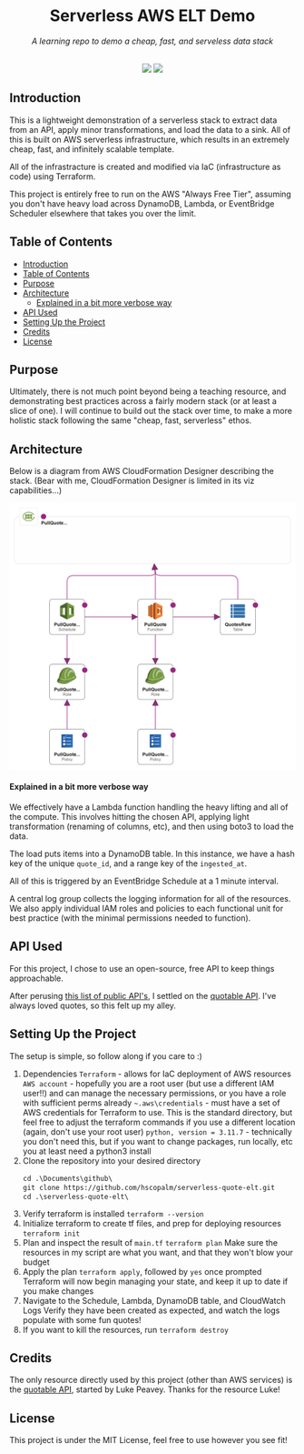 <div align="center">
    <h1>Serverless AWS ELT Demo</h1>
    <i>A learning repo to demo a cheap, fast, and serveless data stack</i>
</div>
<br>
<p align="center">
  <img src="https://img.shields.io/badge/Harrison_Palmer-Author!-green" />
  <img src="https://img.shields.io/badge/MIT_License-Do_whatever!-yellow" />
</p>
 
## Introduction
This is a lightweight demonstration of a serverless stack to extract data from an API, apply minor transformations, and load the data to a sink. All of this is built on AWS serverless infrastructure, which results in an extremely cheap, fast, and infinitely scalable template.

All of the infrastracture is created and modified via IaC (infrastructure as code) using Terraform.

This project is entirely free to run on the AWS "Always Free Tier", assuming you don't have heavy load across DynamoDB, Lambda, or EventBridge Scheduler elsewhere that takes you over the limit.


## Table of Contents
- [Introduction](#introduction)
- [Table of Contents](#table-of-contents)
- [Purpose](#purpose)
- [Architecture](#architecture)
    - [Explained in a bit more verbose way](#explained-in-a-bit-more-verbose-way)
- [API Used](#api-used)
- [Setting Up the Project](#setting-up-the-project)
- [Credits](#credits)
- [License](#license)


## Purpose
Ultimately, there is not much point beyond being a teaching resource, and demonstrating best practices across a fairly modern stack (or at least a slice of one). I will continue to build out the stack over time, to make a more holistic stack following the same "cheap, fast, serverless" ethos.

## Architecture
Below is a diagram from AWS CloudFormation Designer describing the stack.
(Bear with me, CloudFormation Designer is limited in its viz capabilities...)

![Architecture Diagram](architecture_diagram.png)

#### Explained in a bit more verbose way
We effectively have a Lambda function handling the heavy lifting and all of the compute. This involves hitting the chosen API, applying light transformation (renaming of columns, etc), and then using boto3 to load the data.

The load puts items into a DynamoDB table. In this instance, we have a hash key of the unique `quote_id`, and a range key of the `ingested_at`.

All of this is triggered by an EventBridge Schedule at a 1 minute interval.

A central log group collects the logging information for all of the resources. We also apply individual IAM roles and policies to each functional unit for best practice (with the minimal permissions needed to function).


## API Used
For this project, I chose to use an open-source, free API to keep things approachable.

After perusing [this list of public API's](https://github.com/public-apis/public-apis), I settled on the [quotable API](https://github.com/lukePeavey/quotable). I've always loved quotes, so this felt up my alley.

## Setting Up the Project
The setup is simple, so follow along if you care to :)

1. Dependencies
   `Terraform` - allows for IaC deployment of AWS resources
   `AWS account` - hopefully you are a root user (but use a different IAM user!!) and can manage the necessary permissions, or you have a role with sufficient perms already
   `~.aws\credentials` - must have a set of AWS credentials for Terraform to use. This is the standard directory, but feel free to adjust the terraform commands if you use a different location (again, don't use your root user)
   `python, version = 3.11.7` - technically you don't need this, but if you want to change packages, run locally, etc you at least need a python3 install
2. Clone the repository into your desired directory
   ```
   cd .\Documents\github\
   git clone https://github.com/hscopalm/serverless-quote-elt.git
   cd .\serverless-quote-elt\
   ```
3. Verify terraform is installed
   `terraform --version`
4. Initialize terraform to create tf files, and prep for deploying resources
   `terraform init`
5. Plan and inspect the result of `main.tf`
   `terraform plan`
   Make sure the resources in my script are what you want, and that they won't blow your budget
6. Apply the plan
   `terraform apply`, followed by `yes` once prompted
   Terraform will now begin managing your state, and keep it up to date if you make changes
7. Navigate to the Schedule, Lambda, DynamoDB table, and CloudWatch Logs
   Verify they have been created as expected, and watch the logs populate with some fun quotes!
8. If you want to kill the resources, run `terraform destroy`

## Credits
The only resource directly used by this project (other than AWS services) is the [quotable API](https://github.com/lukePeavey/quotable), started by Luke Peavey. Thanks for the resource Luke!

## License
This project is under the MIT License, feel free to use however you see fit!